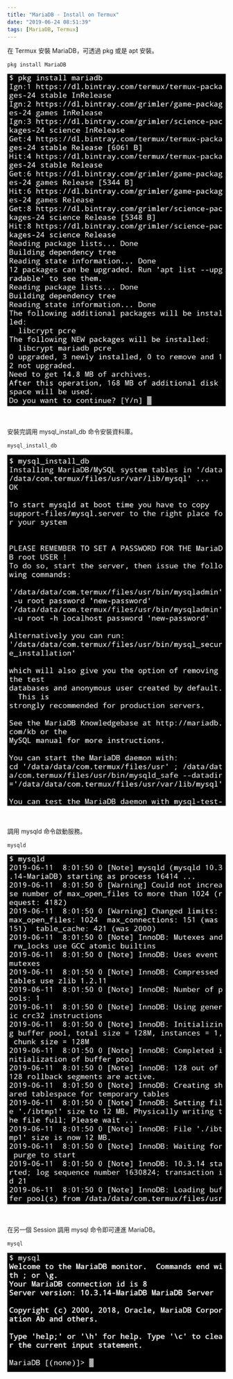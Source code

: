 ```yaml
---
title: "MariaDB - Install on Termux"
date: "2019-06-24 08:51:39"
tags: [MariaDB, Termux]
---
```



在 Termux 安裝 MariaDB，可透過 pkg 或是 apt 安裝。  

<!-- More -->

    pkg install MariaDB

![1.png](1.png)

</br>


安裝完調用 mysql_install_db 命令安裝資料庫。  

    mysql_install_db

![2.png](2.png)

</br>


調用 mysqld 命令啟動服務。  

    mysqld

![3.png](3.png)

</br>


在另一個 Session 調用 mysql 命令即可連進 MariaDB。  

    mysql

![4.png](4.png)
